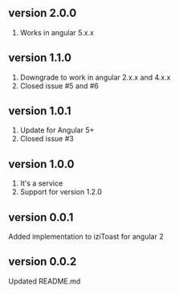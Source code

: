 ## version 2.0.0
1. Works in angular 5.x.x

## version 1.1.0
1. Downgrade to work in angular 2.x.x and 4.x.x
2. Closed issue #5 and #6

## version 1.0.1
1. Update for Angular 5+
2. Closed issue #3

## version 1.0.0
1.  It's a service
2.  Support for version 1.2.0

## version 0.0.1
Added implementation to iziToast for angular 2

## version 0.0.2
Updated README.md